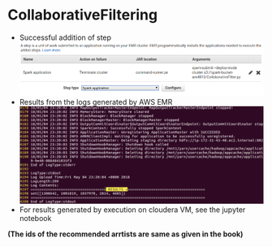 # CollaborativeFiltering
- Successful addition of step
![](./step.png)
- Results from the logs generated by AWS EMR
![](./results.png)
- For results generated by execution on cloudera VM, see the jupyter notebook

**(The ids of the recommended arrtists are same as given in the book)**
